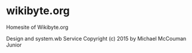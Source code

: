 # wikibyte.org
Homesite of Wikibyte.org

Design and system.wb Service 
Copyright (c) 2015 by Michael McCouman Junior 
